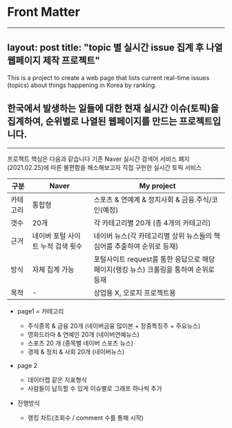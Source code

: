 # Front Matter
---
layout: post
title: "topic 별 실시간 issue 집계 후 나열 웹페이지 제작 프로젝트"
---

This is a project to create a web page that lists current real-time issues (topics) about things happening in Korea by ranking.

## 한국에서 발생하는 일들에 대한 현재 실시간 이슈(토픽)을 집계하여, 순위별로 나열된 웹페이지를 만드는 프로젝트입니다.
---
프로젝트 핵심은 다음과 같습니다 
기존 Naver 실시간 검색어 서비스 폐지(2021.02.25)에 따른 불편함을 해소해보고자 직접 구현한 실시간 토픽 서비스

|구분|Naver|My project|
|---|---|---|
|카테고리|통합형|스포츠 & 연예계 & 정치사회 & 금융.주식/코인(예정)|
|갯수|20개|각 카테고리별 20개 (총 4개의 카테고리)|
|근거|네이버 포털 사이트 누적 검색 횟수|네이버 뉴스(각 카테고리별 상위 뉴스들의 핵심어를 추출하여 순위로 등재)|
|방식|자체 집계 가능|포털사이트 request를 통한 응답으로 해당 페이지(랭킹 뉴스) 크롤링을 통하여 순위로 등재|
|목적|-|상업용 X, 오로지 프로젝트용|

+ page1 = 카테고리
	+ 주식종목 & 금융 20개 (네이버금융 많이본 + 장중특징주 + 주요뉴스)
	+ 영화드라마 & 연예인 20개 (네이버연예뉴스)
	+ 스포츠 20 개 (종목별 네이버 스포츠 뉴스)
	+ 경제 & 정치 & 사회 20개 (네이버뉴스)

+ page 2
  + 데이터랩 같은 지표형식
  + 사람들이 납득할 수 있게 이슈별로 그래프 하나씩 추가
 
+ 진행방식
  + 랭킹 차트(조회수 / comment 수를 통해 시작)
